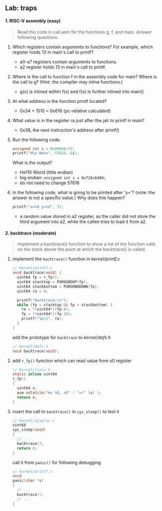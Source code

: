 ## Lab: traps

#### 1. RISC-V assembly (easy)

> Read the code in call.asm for the functions g, f, and main. Answer following questions.


1. Which registers contain arguments to functions? For example, which register holds 13 in main's call to printf?
   - a0-a7 registers contain arguments to functions.
   - a2 register holds 13 in main's call to printf.


2. Where is the call to function f in the assembly code for main? Where is the call to g? (Hint: the compiler may inline functions.)
   - g(x) is inlined within f(x) and f(x) is further inlined into main()


3. At what address is the function printf located?
   - 0x34 + 1510 = 0x616 (pc-relative calculated)


4. What value is in the register ra just after the jalr to printf in main?
   - 0x38, the next instruction's address after printf()


5. Run the following code.

     ```c
   	unsigned int i = 0x00646c72;
   	printf("H%x Wo%s", 57616, &i);   
     ```   
  
    What is the output?
    - He110 World (little endian)
    - big endian: `unsigned int i = 0x726c6400;`
    - do not need to change 57616


6. In the following code, what is going to be printed after 'y='? (note: the answer is not a specific value.) Why does this happen?
   ```c
   printf("x=%d y=%d", 3);
   ```
   - a random value stored in a2 register, as the caller did not store the third argument into a2, while the callee tries to load it from a2.


#### 2. backtrace (moderate)
> Implement a backtrace() function to show a list of the function calls on the stack above the point at which the backtrace() is called.

1. implement the `backtrace()` function in *kernel/printf.c*
   ```c
   // kernel/printf.c
   void backtrace(void) {
     uint64 fp = r_fp();
     uint64 stacktop = PGROUNDUP(fp);
     uint64 stackbottom = PGROUNDDOWN(fp);
     uint64 ra = 0;

     printf("backtrace:\n");
     while (fp < stacktop && fp > stackbottom) {
       ra = *(uint64*)(fp-8);
       fp = *(uint64*)(fp-16);
       printf("%p\n", ra);
     }
   }
   ```

   add the prototype for `backtrace` to *kernel/defs.h*
   ```c
   // kernel/defs.h
   void backtrace(void);
   ```

2. add `r_fp()` function which can read value from s0 register
   ```c
   // kernel/riscv.h
   static inline uint64
   r_fp()
   {
     uint64 x;
     asm volatile("mv %0, s0" : "=r" (x) );
     return x;
   }
   ```

3. insert the call to `backtrace()` in `sys_sleep()` to test it
   ```c
   // kernel/sysproc.c
   uint64
   sys_sleep(void)
   {
     // ...
     backtrace();
     return 0;
   }
   ```
   call it from `panic()` for following debugging
   ```c
   // kernel/printf.c
   void
   panic(char *s)
   {
     // ...
     backtrace();
     // ...
   }
   ```